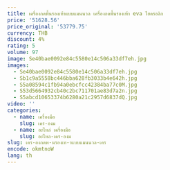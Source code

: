 ```yaml
---
title: เครื่องกดพื้นรองเท้าแบบแมนนวล เครื่องกดพื้นรองเท้า eva ไฮดรอลิก
price: '51628.56'
price_original: '53779.75'
currency: THB
discount: 4%
rating: 5
volume: 97
image: Se40bae0092e84c5580e14c506a33df7eh.jpg
images:
  - Se40bae0092e84c5580e14c506a33df7eh.jpg
  - Sb1c9a5558bc446bba628fb3033b4e642h.jpg
  - S5a08594c1fb94a0ebcfcc42384ba77c0M.jpg
  - S53d5664932cb40c2bc711701ae83d7a2n.jpg
  - S5abcd10653374b6280a21c2957d6837dQ.jpg
video: ''
categories:
  - name: เครื่องมือ
    slug: เคร-องม
  - name: อะไหล่ เครื่องมือ
    slug: อะไหล-เคร-องม
slug: เคร-องกดพ-นรองเท-าแบบแมนนวล-เคร
encode: okmtnoW
lang: th
---
```

  
